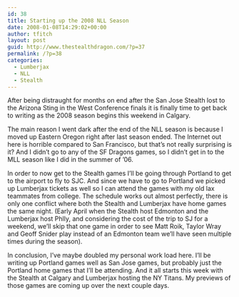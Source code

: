 ```yaml
---
id: 38
title: Starting up the 2008 NLL Season
date: 2008-01-08T14:29:02+00:00
author: tfitch
layout: post
guid: http://www.thestealthdragon.com/?p=37
permalink: /?p=38
categories:
  - Lumberjax
  - NLL
  - Stealth
---
```

After being distraught for months on end after the San Jose Stealth lost to the Arizona Sting in the West Conference finals it is finally time to get back to writing as the 2008 season begins this weekend in Calgary.

The main reason I went dark after the end of the NLL season is because I moved up Eastern Oregon right after last season ended. The Internet out here is horrible compared to San Francisco, but that&#8217;s not really surprising is it? And I didn&#8217;t go to any of the SF Dragons games, so I didn&#8217;t get in to the MLL season like I did in the summer of &#8217;06.

In order to now get to the Stealth games I&#8217;ll be going through Portland to get to the airport to fly to SJC. And since we have to go to Portland we picked up Lumberjax tickets as well so I can attend the games with my old lax teammates from college. The schedule works out almost perfectly, there is only one conflict where both the Stealth and Lumberjax have home games the same night. (Early April when the Stealth host Edmonton and the Lumberjax host Phlly, and considering the cost of the trip to SJ for a weekend, we&#8217;ll skip that one game in order to see Matt Roik, Taylor Wray and Geoff Snider play instead of an Edmonton team we&#8217;ll have seen multiple times during the season).

In conclusion, I&#8217;ve maybe doubled my personal work load here. I&#8217;ll be writing up Portland games well as San Jose games, but probably just the Portland home games that I&#8217;ll be attending. And it all starts this week with the Stealth at Calgary and Lumberjax hosting the NY Titans. My previews of those games are coming up over the next couple days.